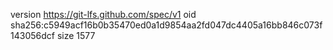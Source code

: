 version https://git-lfs.github.com/spec/v1
oid sha256:c5949acf16b0b35470ed0a1d9854aa2fd047dc4405a16bb846c073f143056dcf
size 1577
